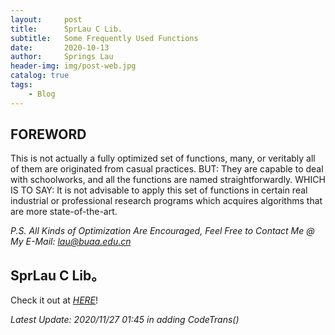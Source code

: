 ```yaml
---
layout:     post
title:      SprLau C Lib.
subtitle:   Some Frequently Used Functions
date:       2020-10-13
author:     Springs Lau
header-img: img/post-web.jpg
catalog: true
tags:
    - Blog
---
```


## FOREWORD

This is not actually a fully optimized set of functions, many, or veritably all of them are originated from casual practices.
BUT:
They are capable to deal with schoolworks, and all the functions are named straightforwardly.
WHICH IS TO SAY:
It is not advisable to apply this set of functions in certain real industrial or professional research programs which acquires algorithms that are more state-of-the-art.

*P.S. All Kinds of Optimization Are Encouraged, Feel Free to Contact Me @ My E-Mail: lau@buaa.edu.cn*

## SprLau C Lib。

Check it out at [*HERE*](https://paste.ubuntu.com/p/pqPHCNVxqB/)!

*Latest Update: 2020/11/27 01:45 in adding CodeTrans()*
